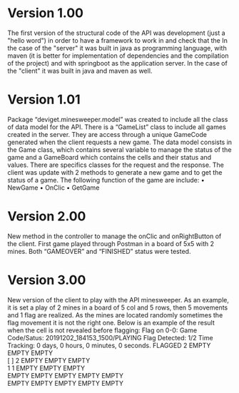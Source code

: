 # Version 1.00
The first version of the structural code of the API was development (just a "hello word") in order to have a framework to work in and check that the 
In the case of the "server" it was built in java as programming language, with maven (it is better for implementation of dependencies and the compilation of the project) and with springboot as the application server.
In the case of the "client" it was built in java and maven as well. 

# Version 1.01
Package “deviget.minesweeper.model” was created to include all the class of data model for the API.
There is a “GameList” class to include all games created in the server. They are access through a unique GameCode generated when the client requests a new game.
The data model consists in the Game class, which contains several variable to manage the status of the game and a GameBoard which contains the cells and their status and values. 
There are specifics classes for the request and the response.
The client was update with 2 methods to generate a new game and to get the status of a game.
The following function of the game are include:
•	NewGame
•	OnClic
•	GetGame

# Version 2.00
New method in the controller to manage the onClic and onRightButton of the client.
First game played through Postman in a board of 5x5 with 2 mines. Both “GAMEOVER” and “FINISHED” status were tested.

# Version 3.00
New version of the client to play with the API minesweeper. As an example, it is set a play of 2 mines in a board of 5 col and 5 rows, then 5 movements and 1 flag are realized. As the mines are located randomly sometimes the flag movement it is not the right one. Below is an example of the result when the cell is not revealed before flagging:
Flag on 0-0:
Game Code/Satus: 20191202_184153_1500/PLAYING
Flag Detected: 1/2
Time Tracking: 0 days, 0 hours, 0 minutes, 0 seconds.
FLAGGED	2	EMPTY	EMPTY	EMPTY	
[     ]	2	EMPTY	EMPTY	EMPTY	
1		1	EMPTY	EMPTY	EMPTY	
EMPTY		EMPTY	EMPTY	EMPTY	EMPTY	
EMPTY		EMPTY	EMPTY	EMPTY	EMPTY
